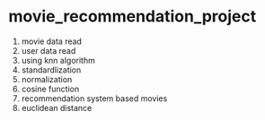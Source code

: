 # movie_recommendation_project
1. movie data read
2. user data read
3. using knn algorithm
4. standardlization
5. normalization
6. cosine function
7. recommendation system based movies
8. euclidean distance
